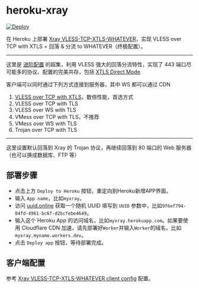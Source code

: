 # heroku-xray

[![Deploy](https://www.herokucdn.com/deploy/button.png)](https://heroku.com/deploy?template=https://github.com/npssnet/heroku-xray-VLESS-TCP-XTLS-WHATEVER)

在 Heroku 上部署 [Xray VLESS-TCP-XTLS-WHATEVER](https://github.com/XTLS/Xray-examples/tree/main/VLESS-TCP-XTLS-WHATEVER)，实现 VLESS over TCP with XTLS + 回落 & 分流 to WHATEVER（终极配置）。

---

这里是 [进阶配置](https://github.com/XTLS/Xray-examples/tree/main/VLESS-TCP-TLS-WS%20(recommended)) 的超集，利用 VLESS 强大的回落分流特性，实现了 443 端口尽可能多的协议、配置的完美共存，包括 [XTLS Direct Mode](https://github.com/rprx/v2fly-github-io/blob/master/docs/config/protocols/vless.md#xtls-%E9%BB%91%E7%A7%91%E6%8A%80)

客户端可以同时通过下列方式连接到服务器，其中 WS 都可以通过 CDN

1. [VLESS over TCP with XTLS](https://myxray.myname.workers.dev/vless_tcp_xtls.json)，数倍性能，首选方式
2. VLESS over TCP with TLS
3. VLESS over WS with TLS
4. VMess over TCP with TLS，不推荐
5. VMess over WS with TLS
6. Trojan over TCP with TLS

---

这里设置默认回落到 Xray 的 Trojan 协议，再继续回落到 80 端口的 Web 服务器（也可以换成数据库、FTP 等）

## 部署步骤

* 点击上方 `Deploy to Heroku` 按钮，重定向到Heroku新增APP界面。
* 输入 `App name`，比如`myxray`。
* 访问 [uuid.online](http://www.uuid.online/) 获取一个随机 UUID 填写到 `UUID` 参数中，比如`9f6ef794-04fd-4961-bc6f-d2bcfebe4649`。
* 输入这个 Heroku App 的访问域名，比如`myxray.herokuapp.com`。如果要使用 Cloudflare CDN 加速，请先部署好`Worker`并输入`Worker`的域名，比如`myxray.myname.workers.dev`。
* 点击 `Deploy app` 按钮，等待部署完成。

## 客户端配置

参考 [Xray VLESS-TCP-XTLS-WHATEVER client config](https://github.com/XTLS/Xray-examples/tree/main/VLESS-TCP-XTLS-WHATEVER/config_client) 配置。

